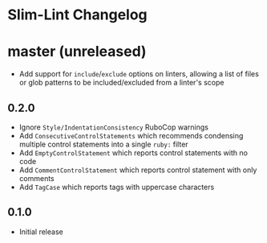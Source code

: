 # Slim-Lint Changelog

# master (unreleased)

* Add support for `include`/`exclude` options on linters, allowing a list of
  files or glob patterns to be included/excluded from a linter's scope

## 0.2.0

* Ignore `Style/IndentationConsistency` RuboCop warnings
* Add `ConsecutiveControlStatements` which recommends condensing multiple
  control statements into a single `ruby:` filter
* Add `EmptyControlStatement` which reports control statements with no code
* Add `CommentControlStatement` which reports control statement with only
  comments
* Add `TagCase` which reports tags with uppercase characters

## 0.1.0

* Initial release
